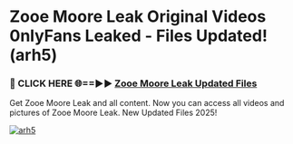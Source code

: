 # Zooe Moore Leak Original Videos 0nlyFans Leaked - Files Updated! (arh5)

<h3>🔴 CLICK HERE 🌐==►► <a href="https://tinyurl.com/2wckxsce" rel="nofollow">Zooe Moore Leak Updated Files</a></h3>

Get Zooe Moore Leak and all content. Now you can access all videos and pictures of Zooe Moore Leak. New Updated Files 2025!

[![arh5](https://i.imgur.com/AFduVYN.gif)](https://tinyurl.com/2wckxsce)
